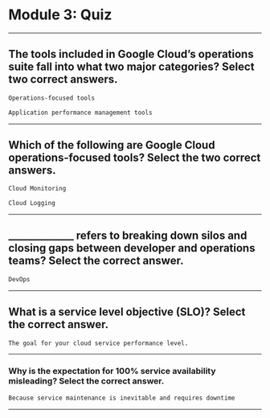 # Module 3: Quiz
____
## The tools included in Google Cloud’s operations suite fall into what two major categories? Select two correct answers.
```cmd
Operations-focused tools
```
```cmd
Application performance management tools
```
____
## Which of the following are Google Cloud operations-focused tools? Select the two correct answers.
```cmd
Cloud Monitoring
```
```cmd
Cloud Logging
```
____
## _____________ refers to breaking down silos and closing gaps between developer and operations teams? Select the correct answer.
```cmd
DevOps
```
_____
## What is a service level objective (SLO)? Select the correct answer.
```cmd
The goal for your cloud service performance level.
```
_____
### Why is the expectation for 100% service availability misleading? Select the correct answer.
```cmd
Because service maintenance is inevitable and requires downtime
```
_____
